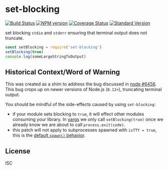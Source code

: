 # set-blocking

[![Build Status](https://travis-ci.org/yargs/set-blocking.svg)](https://travis-ci.org/yargs/set-blocking)
[![NPM version](https://img.shields.io/npm/v/set-blocking.svg)](https://www.npmjs.com/package/set-blocking)
[![Coverage Status](https://coveralls.io/repos/yargs/set-blocking/badge.svg?branch=)](https://coveralls.io/r/yargs/set-blocking?branch=master)
[![Standard Version](https://img.shields.io/badge/release-standard%20version-brightgreen.svg)](https://github.com/conventional-changelog/standard-version)

set blocking `stdio` and `stderr` ensuring that terminal output does not truncate.

```js
const setBlocking = require('set-blocking')
setBlocking(true)
console.log(someLargeStringToOutput)
```


























<extoc></extoc>

## Historical Context/Word of Warning

This was created as a shim to address the bug discussed in [node #6456](https://github.com/nodejs/node/issues/6456). This bug crops up on
newer versions of Node.js (`0.12+`), truncating terminal output.

You should be mindful of the side-effects caused by using `set-blocking`:

* if your module sets blocking to `true`, it will effect other modules
  consuming your library. In [yargs](https://github.com/yargs/yargs/blob/master/yargs.js#L653) we only call
  `setBlocking(true)` once we already know we are about to call `process.exit(code)`.
* this patch will not apply to subprocesses spawned with `isTTY = true`, this is
  the [default `spawn()` behavior](https://nodejs.org/api/child_process.html#child_process_child_process_spawn_command_args_options).

## License

ISC
